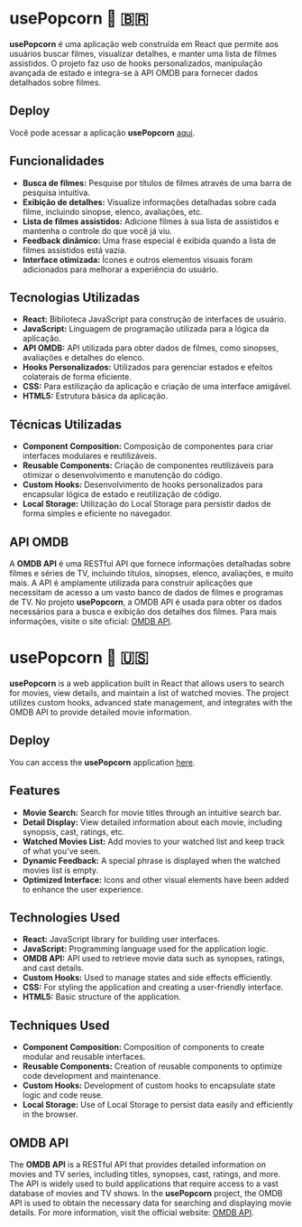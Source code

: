 # usePopcorn 🎥 🇧🇷

**usePopcorn** é uma aplicação web construída em React que permite aos usuários buscar filmes, visualizar detalhes, e manter uma lista de filmes assistidos. O projeto faz uso de hooks personalizados, manipulação avançada de estado e integra-se à API OMDB para fornecer dados detalhados sobre filmes.

## Deploy

Você pode acessar a aplicação **usePopcorn** [aqui](https://usepopcorn-pynj.onrender.com).

## Funcionalidades

- **Busca de filmes:** Pesquise por títulos de filmes através de uma barra de pesquisa intuitiva.
- **Exibição de detalhes:** Visualize informações detalhadas sobre cada filme, incluindo sinopse, elenco, avaliações, etc.
- **Lista de filmes assistidos:** Adicione filmes à sua lista de assistidos e mantenha o controle do que você já viu.
- **Feedback dinâmico:** Uma frase especial é exibida quando a lista de filmes assistidos está vazia.
- **Interface otimizada:** Ícones e outros elementos visuais foram adicionados para melhorar a experiência do usuário.

## Tecnologias Utilizadas

- **React:** Biblioteca JavaScript para construção de interfaces de usuário.
- **JavaScript:** Linguagem de programação utilizada para a lógica da aplicação.
- **API OMDB:** API utilizada para obter dados de filmes, como sinopses, avaliações e detalhes do elenco.
- **Hooks Personalizados:** Utilizados para gerenciar estados e efeitos colaterais de forma eficiente.
- **CSS:** Para estilização da aplicação e criação de uma interface amigável.
- **HTML5:** Estrutura básica da aplicação.

## Técnicas Utilizadas

- **Component Composition:** Composição de componentes para criar interfaces modulares e reutilizáveis.
- **Reusable Components:** Criação de componentes reutilizáveis para otimizar o desenvolvimento e manutenção do código.
- **Custom Hooks:** Desenvolvimento de hooks personalizados para encapsular lógica de estado e reutilização de código.
- **Local Storage:** Utilização do Local Storage para persistir dados de forma simples e eficiente no navegador.

## API OMDB

A **OMDB API** é uma RESTful API que fornece informações detalhadas sobre filmes e séries de TV, incluindo títulos, sinopses, elenco, avaliações, e muito mais. A API é amplamente utilizada para construir aplicações que necessitam de acesso a um vasto banco de dados de filmes e programas de TV. No projeto **usePopcorn**, a OMDB API é usada para obter os dados necessários para a busca e exibição dos detalhes dos filmes. Para mais informações, visite o site oficial: [OMDB API](https://www.omdbapi.com).



# usePopcorn 🎥 🇺🇸

**usePopcorn** is a web application built in React that allows users to search for movies, view details, and maintain a list of watched movies. The project utilizes custom hooks, advanced state management, and integrates with the OMDB API to provide detailed movie information.

## Deploy

You can access the **usePopcorn** application [here](https://usepopcorn-pynj.onrender.com).

## Features

- **Movie Search:** Search for movie titles through an intuitive search bar.
- **Detail Display:** View detailed information about each movie, including synopsis, cast, ratings, etc.
- **Watched Movies List:** Add movies to your watched list and keep track of what you've seen.
- **Dynamic Feedback:** A special phrase is displayed when the watched movies list is empty.
- **Optimized Interface:** Icons and other visual elements have been added to enhance the user experience.

## Technologies Used

- **React:** JavaScript library for building user interfaces.
- **JavaScript:** Programming language used for the application logic.
- **OMDB API:** API used to retrieve movie data such as synopses, ratings, and cast details.
- **Custom Hooks:** Used to manage states and side effects efficiently.
- **CSS:** For styling the application and creating a user-friendly interface.
- **HTML5:** Basic structure of the application.

## Techniques Used

- **Component Composition:** Composition of components to create modular and reusable interfaces.
- **Reusable Components:** Creation of reusable components to optimize code development and maintenance.
- **Custom Hooks:** Development of custom hooks to encapsulate state logic and code reuse.
- **Local Storage:** Use of Local Storage to persist data easily and efficiently in the browser.

## OMDB API

The **OMDB API** is a RESTful API that provides detailed information on movies and TV series, including titles, synopses, cast, ratings, and more. The API is widely used to build applications that require access to a vast database of movies and TV shows. In the **usePopcorn** project, the OMDB API is used to obtain the necessary data for searching and displaying movie details. For more information, visit the official website: [OMDB API](https://www.omdbapi.com).
